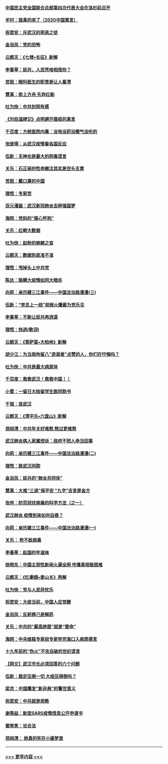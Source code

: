 #### [中国民主党全国联合总部第四次代表大会在洛杉矶召开](../pages/nsc993/n11856344.md?t=02100211) 
#### [羊村：狼真的来了（2020中国寓言）](../pages/nsc993/n11856229.md?t=02100211) 
#### [祝君安：斥武汉的邪恶之徒](../pages/nsc993/n11855861.md?t=02100211) 
#### [金浴凤：党的恐怖](../pages/nsc993/n11855849.md?t=02100211) 
#### [云鹤天：《七律▪长征》新解](../pages/nsc993/n11855479.md?t=02100211) 
#### [李春草：妖共，人民凭啥相信你？](../pages/nsc993/n11855196.md?t=02100211) 
#### [苦胆：眼科医生的职责是让人看清](../pages/nsc993/n11853840.md?t=02100211) 
#### [慧真：欲上方舟 先弃红船](../pages/nsc993/n11853483.md?t=02100211) 
#### [吐为快：中共封网有感](../pages/nsc993/n11852575.md?t=02100211) 
#### [《刘伯温碑记》点明避开瘟疫的真言](../pages/nsc993/n11852128.md?t=02100211) 
#### [千百度：方舱医院内幕：没电没药没暖气没吃的](../pages/nsc993/n11850211.md?t=02100211) 
#### [张彼得：从武汉疫情看各国反应](../pages/nsc993/n11850102.md?t=02100211) 
#### [伍新：无神论是最大的阴毒谎言](../pages/nsc993/n11846129.md?t=02100211) 
#### [关乐：石正丽的性命赌注其实是空头支票](../pages/nsc993/n11846109.md?t=02100211) 
#### [苦胆：戴口罩的中国](../pages/nsc993/n11845576.md?t=02100211) 
#### [理悟：专家苦](../pages/nsc993/n11845564.md?t=02100211) 
#### [双元漫画：武汉新冠肺炎击碎强国梦](../pages/nsc993/n11843320.md?t=02100211) 
#### [海网：党妈的“瘟心怀抱”](../pages/nsc993/n11840740.md?t=02100211) 
#### [关乐：红朝大数据](../pages/nsc993/n11840675.md?t=02100211) 
#### [吐为快：赵粉的肺腑之哀](../pages/nsc993/n11840618.md?t=02100211) 
#### [云鹤天：数据到底准不准](../pages/nsc993/n11840325.md?t=02100211) 
#### [理悟：甩掉头上中共党](../pages/nsc993/n11838826.md?t=02100211) 
#### [陈达：隐瞒大疫情如同大暗杀](../pages/nsc993/n11838771.md?t=02100211) 
#### [向莉：亲历建三江事件——中国法治路漫漫(三)](../pages/nsc993/n11831825.md?t=02100211) 
#### [伍新：“党员上一线”视频火爆最为党乐见](../pages/nsc993/n11838200.md?t=02100211) 
#### [李春草：不能让妖共再逍遥](../pages/nsc993/n11838102.md?t=02100211) 
#### [理悟：快逃(歌词)](../pages/nsc993/n11838083.md?t=02100211) 
#### [云鹤天：《菩萨蛮▪大柏地》新解](../pages/nsc993/n11838059.md?t=02100211) 
#### [胡少江：为当局拘留八“造谣者”点赞的人，你们在忏悔吗？](../pages/nsc993/n11836801.md?t=02100211) 
#### [吐为快：中共是最大病原体](../pages/nsc993/n11836748.md?t=02100211) 
#### [千百度：救救武汉！救救中国！！](../pages/nsc993/n11836145.md?t=02100211) 
#### [小雪：一留日大陆留学生致同胞书](../pages/nsc993/n11834624.md?t=02100211) 
#### [千瑞：哀武汉](../pages/nsc993/n11833647.md?t=02100211) 
#### [云鹤天：《清平乐▪六盘山》新解](../pages/nsc993/n11833611.md?t=02100211) 
#### [郑纯清：中共年关好难熬 熬过更难熬](../pages/nsc993/n11833489.md?t=02100211) 
#### [武汉肺炎病人家属控诉：政府不把人命当回事](../pages/nsc993/n11833205.md?t=02100211) 
#### [向莉：亲历建三江事件——中国法治路漫漫(二)](../pages/nsc993/n11829102.md?t=02100211) 
#### [理悟：致武汉同胞](../pages/nsc993/n11831522.md?t=02100211) 
#### [金浴凤：妖共的“肺炎共同体”](../pages/nsc993/n11829448.md?t=02100211) 
#### [慧真：大难“三退”保平安 “九字”吉言是金方](../pages/nsc993/n11829501.md?t=02100211) 
#### [张林：防范冠状病毒的科学方法（之一）](../pages/nsc993/n11828618.md?t=02100211) 
#### [武汉肺炎 疫情到来如何自救？](../pages/nsc993/n11827632.md?t=02100211) 
#### [向莉：亲历建三江事件——中国法治路漫漫(一)](../pages/nsc993/n11827190.md?t=02100211) 
#### [关乐： 枪不敌病毒](../pages/nsc993/n11826746.md?t=02100211) 
#### [李春草：赵国的年滋味](../pages/nsc993/n11826321.md?t=02100211) 
#### [徐晓东：中国主观性新闻火遍全网 传播真相极困难](../pages/nsc993/n11826508.md?t=02100211) 
#### [云鹤天：《忆秦娥▪娄山关》再解](../pages/nsc993/n11824682.md?t=02100211) 
#### [吐为快：党与人民异忧乐](../pages/nsc993/n11824660.md?t=02100211) 
#### [祝君安：大疫当前，中国人应觉醒](../pages/nsc993/n11821946.md?t=02100211) 
#### [金浴凤：反躬罪己是解药](../pages/nsc993/n11820280.md?t=02100211) 
#### [关乐：中共的“最高绝密”就是“要命”](../pages/nsc993/n11816946.md?t=02100211) 
#### [海网：中央维稳专家组专家夸完海口入病房感言](../pages/nsc993/n11815138.md?t=02100211) 
#### [十九年前的“伪火”不攻自破的世纪谎言](../pages/nsc993/n11813238.md?t=02100211) 
#### [【网文】武汉市长必须回答的六个问题](../pages/nsc993/n11813848.md?t=02100211) 
#### [伍新：稳定压倒一切 大疫压得倒吗？](../pages/nsc993/n11812634.md?t=02100211) 
#### [梁京：中国爆发“新非典”的警世意义](../pages/nsc993/n11812554.md?t=02100211) 
#### [祝君安：中共就是邪教](../pages/nsc993/n11812431.md?t=02100211) 
#### [谢燕益：新型SARS疫情信息公开申请书](../pages/nsc993/n11808840.md?t=02100211) 
#### [蜀笑笑：论合法](../pages/nsc993/n11808064.md?t=02100211) 
#### [郑纯清： 她真的死在小康梦里](../pages/nsc993/n11806623.md?t=02100211) 

----
#### [ >>> 更早内容 <<< ](../indexes/nsc993-earlier.md)
